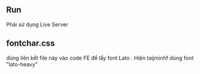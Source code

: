 ## Run
Phải sử dụng Live Server

## fontchar.css
dùng liên kết file này vào code FE để lấy font Lato . Hiện taijminhf dùng font "lato-heavy"


